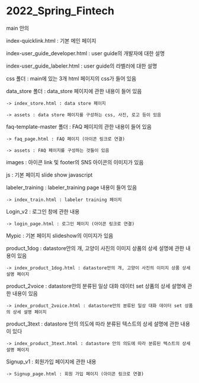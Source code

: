# 2022_Spring_Fintech

main 안의

  index-quicklink.html : 기본 메인 페이지
  
  index-user_guide_developer.html : user guide의 개발자에 대한 설명
  
  index-user_guide_labeler.html : user guide의 라벨러에 대한 설명
  
  css 폴더 : main에 있는 3개 html 페이지의 css가 들어 있음
  
  data_store 폴더 : data_store 페이지에 관한 내용이 들어 있음 
  
    -> index_store.html : data store 페이지
    
    -> assets : data store 페이지를 구성하는 css, 사진, 로고 등이 있음
    
    
  faq-template-master 폴더 : FAQ 페이지의 관한 내용이 들어 있음
  
    -> faq_page.html : FAQ 페이지 (아이콘 링크로 연결)
    
    -> assets : FAQ 페이지를 구성하는 것들이 있음
  
  images : 아이콘 link 및 footer의 SNS 아이콘의 이미지가 있음
  
  js : 기본 페이지 slide show javascript
  
  labeler_training : labeler_training page 내용이 들어 있음
  
    -> index_train.html : labeler training 페이지
  
  Login_v2 : 로그인 창에 관한 내용
  
    -> login_page.html : 로그인 페이지 (아이콘 링크로 연결)
   
  Mypic : 기본 페이지 slideshow의 이미지가 있음
  
  product_1dog : datastore안의 개, 고양이 사진의 이미지 상품의 상세 설명에 관한 내용이 있음
  
    -> index_product_1dog.html : datastore안의 개, 고양이 사진의 이미지 상품 상세 설명 페이지
    
  product_2voice : datastore안의 분류된 일상 대화 데이터 set 상품의 상세 설명에 관한 내용이 있음
  
    -> index_product_2voice.html : datastore안의 분류된 일상 대화 데이터 set 상품의 상세 설명 페이지
    
  product_3text : datastore 안의 의도에 따라 분류된 텍스트의 상세 설명에 관한 내용이 있다
  
    -> index_product_3text.html : datastore 안의 의도에 따라 분류된 텍스트의 상세 설명 페이지
   
  Signup_v1 : 회원가입 페이지에 관한 내용
  
    -> Signup_page.html : 회원 가입 페이지 (아이콘 링크로 연결)
  
  
  
  
  
  
  
